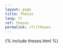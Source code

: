 ```yaml
---
layout: page
title: Thèses
lang: fr
ref: theses
permalink: /fr/theses
---
```


{% include theses.html %}
